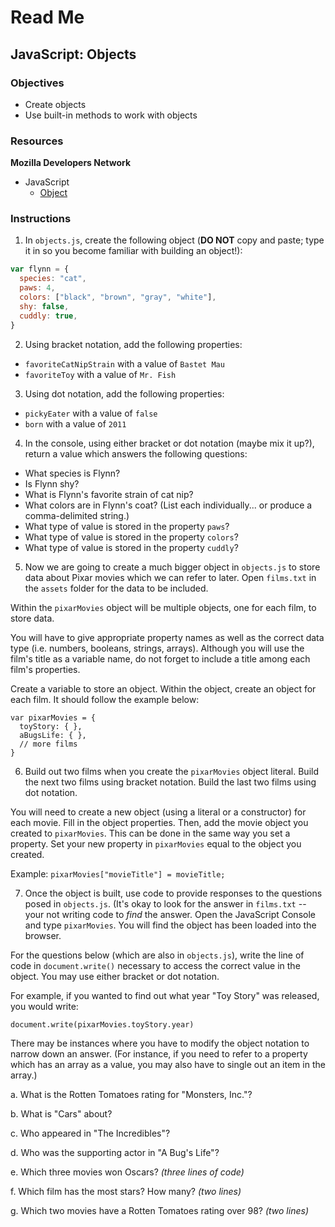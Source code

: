 # Read Me

## JavaScript: Objects

### Objectives

- Create objects
- Use built-in methods to work with objects

### Resources

**Mozilla Developers Network**

- JavaScript
  - [Object](https://developer.mozilla.org/en-US/docs/Web/JavaScript/Reference/Global_Objects/Object)


### Instructions

1. In `objects.js`, create the following object (**DO NOT** copy and paste; type it in so you become familiar with building an object!):

```javascript
var flynn = {
  species: "cat",
  paws: 4,
  colors: ["black", "brown", "gray", "white"],
  shy: false,
  cuddly: true,
}
```

2. Using bracket notation, add the following properties:
  - `favoriteCatNipStrain` with a value of `Bastet Mau`
  - `favoriteToy` with a value of `Mr. Fish`


3. Using dot notation, add the following properties:
  - `pickyEater` with a value of `false`
  - `born` with a value of `2011`


4. In the console, using either bracket or dot notation (maybe mix it up?), return a value which answers the following questions:
  - What species is Flynn?
  - Is Flynn shy?
  - What is Flynn's favorite strain of cat nip?
  - What colors are in Flynn's coat? (List each individually... or produce a comma-delimited string.)
  - What type of value is stored in the property `paws`?
  - What type of value is stored in the property `colors`?
  - What type of value is stored in the property `cuddly`?


5. Now we are going to create a much bigger object in `objects.js` to store data about Pixar movies which we can refer to later. Open `films.txt` in the `assets` folder for the data to be included.

  Within the `pixarMovies` object will be multiple objects, one for each film, to store data.

  You will have to give appropriate property names as well as the correct data type (i.e. numbers, booleans, strings, arrays). Although you will use the film's title as a variable name, do not forget to include a title among each film's properties.

  Create a variable to store an object. Within the object, create an object for each film. It should follow the example below:

```
var pixarMovies = {
  toyStory: { },
  aBugsLife: { },
  // more films
}
```

6. Build out two films when you create the `pixarMovies` object literal. Build the next two films using bracket notation. Build the last two films using dot notation.

  You will need to create a new object (using a literal or a constructor) for each movie. Fill in the object properties. Then, add the movie object you created to `pixarMovies`. This can be done in the same way you set a property. Set your new property in `pixarMovies` equal to the object you created.

  Example: `pixarMovies["movieTitle"] = movieTitle;`

7. Once the object is built, use code to provide responses to the questions posed in `objects.js`. (It's okay to look for the answer in `films.txt` -- your not writing code to *find* the answer. Open the JavaScript Console and type `pixarMovies`. You will find the object has been loaded into the browser.

  For the questions below (which are also in `objects.js`), write the line of code in `document.write()` necessary to access the correct value in the object. You may use either bracket or dot notation.

  For example, if you wanted to find out what year "Toy Story" was released, you would write:

  `document.write(pixarMovies.toyStory.year)`

  There may be instances where you have to modify the object notation to narrow down an answer. (For instance, if you need to refer to a property which has an array as a value, you may also have to single out an item in the array.)

  a. What is the Rotten Tomatoes rating for "Monsters, Inc."?

  b. What is "Cars" about?

  c. Who appeared in "The Incredibles"?

  d. Who was the supporting actor in "A Bug's Life"?

  e. Which three movies won Oscars? *(three lines of code)*

  f. Which film has the most stars? How many? *(two lines)*

  g. Which two movies have a Rotten Tomatoes rating over 98? *(two lines)*
